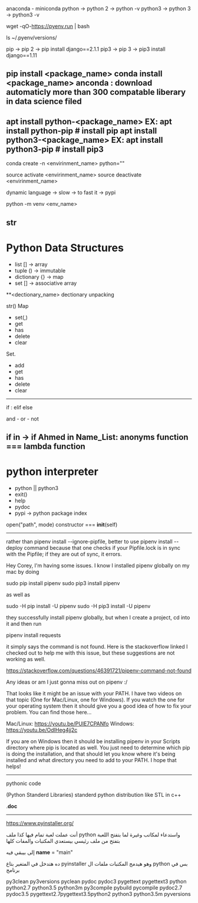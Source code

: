 anaconda - miniconda
python -> python 2 -> python -v
python3 -> python 3 -> python3 -v

wget -qO-https://pyenv.run | bash

ls ~/.pyenv/versions/

pip -> pip 2 -> pip install django==2.1.1
pip3 -> pip 3 -> pip3 install django==1.11

pip install <package_name>
conda install <package_name>
anconda : download automaticly more than 300 compatable liberary in data science filed 
-------------------------------------------------------------------------------------------------------------------------------------
apt install python-<package_name>
	EX: apt install python-pip # install pip
apt install python3-<package_name>
	EX: apt install python3-pip # install pip3
-------------------------------------------------------------------------------------------------------------------------------------

conda create -n <envirinment_name> python=""

source activate <envirinment_name>
source deactivate <envirinment_name>


dynamic language -> slow -> to fast it -> pypi

python -m venv <env_name>

str
-------------------------------------------------------------------------------------------------------------------------------------
Python Data Structures
======================
- list [] -> array
- tuple () -> immutable
- dictionary {} -> map
- set [] ->  associative array


**<dectionary_name> dectionary unpacking

str()
Map
- set(,)
- get
- has
- delete
- clear

Set.
- add
- get
- has
- delete
- clear


-------------------------------------------------------------------------------------------------------------------------------------
if <condition>:
elif
else


and - or - not

if in -> if Ahmed in Name_List:
anonyms function === lambda function
-------------------------------------------------------------------------------------------------------------------------------------


python interpreter
==================
- python || python3
- exit()
- help
- pydoc 
- pypi -> python package index


open("path", mode)
constructor === __init__(self)

---------------------------------------------------------------------------------------------------------------------------------------
rather than pipenv install --ignore-pipfile, better to use pipenv install --deploy command because that one checks if your Pipfile.lock is in sync with the Pipfile; if they are out of sync, it errors.﻿








Hey Corey, I'm having some issues. I know I installed pipenv globally on my mac by doing 

sudo pip install pipenv 
sudo pip3 install pipenv 

as well as 

sudo -H pip install -U pipenv
sudo -H pip3 install -U pipenv

they successfully install pipenv globally, but when I create a project, cd into it and then run

pipenv install requests 

it simply says the command is not found. Here is the stackoverflow linked I checked out to help me with this issue, but these suggestions are not working as well. 

https://stackoverflow.com/questions/46391721/pipenv-command-not-found

Any ideas or am I just gonna miss out on pipenv :/
 


That looks like it might be an issue with your PATH. I have two videos on that topic (One for Mac/Linux, one for Windows). If you watch the one for your operating system then it should give you a good idea of how to fix your problem. You can find those here...

Mac/Linux: https://youtu.be/PUIE7CPANfo
Windows: https://youtu.be/OdIHeg4jj2c


If you are on Windows then it should be installing pipenv in your Scripts directory where pip is located as well. You just need to determine which pip is doing the installation, and that should let you know where it's being installed and what directory you need to add to your PATH. I hope that helps!


-------------------------------------------------------------------------------------------------------------------------------------
pythonic code

(Python Standerd Libraries) standerd python distribution like STL in c++


<method>.__doc__

-------------------------------------------------------------------------------------------------------------------------------------
https://www.pyinstaller.org/


أنت عملت لعبة تمام فيها كذا ملف python واستدعاء لمكاتب وغيرة
لما بتفتح اللعبة بتفتح من ملف رئيسي بيستعدي المكتبات والمفات كلها

إلى بيبقي فيه
__name__ = "main"

ده هتدخل في المتغير بتاع pyinstaller وهو هيدمج المكتبات ملفات ال python 
بس في برنامج 


py3clean
py3versions
pyclean
pydoc
pydoc3
pygettext
pygettext3
python
python2.7
python3.5
python3m
py3compile
pybuild
pycompile
pydoc2.7
pydoc3.5
pygettext2.7pygettext3.5python2
python3
python3.5m
pyversions



